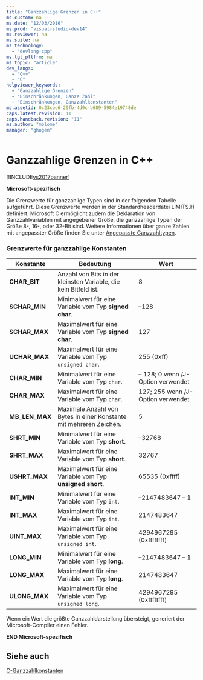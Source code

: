 ```yaml
---
title: "Ganzzahlige Grenzen in C++"
ms.custom: na
ms.date: "12/03/2016"
ms.prod: "visual-studio-dev14"
ms.reviewer: na
ms.suite: na
ms.technology: 
  - "devlang-cpp"
ms.tgt_pltfrm: na
ms.topic: "article"
dev_langs: 
  - "C++"
  - "C"
helpviewer_keywords: 
  - "Ganzzahlige Grenzen"
  - "Einschränkungen, Ganze Zahl"
  - "Einschränkungen, Ganzzahlkonstanten"
ms.assetid: 0c23cbd6-29fb-4d9c-b689-5984e19748de
caps.latest.revision: 11
caps.handback.revision: "11"
ms.author: "mblome"
manager: "ghogen"
---
```

# Ganzzahlige Grenzen in C++
[!INCLUDE[vs2017banner](../assembler/inline/includes/vs2017banner.md)]

**Microsoft\-spezifisch**  
  
 Die Grenzwerte für ganzzahlige Typen sind in der folgenden Tabelle aufgeführt.  Diese Grenzwerte werden in der Standardheaderdatei LIMITS.H definiert.  Microsoft C ermöglicht zudem die Deklaration von Ganzzahlvariablen mit angegebener Größe, die ganzzahlige Typen der Größe 8\-, 16\-, oder 32\-Bit sind.  Weitere Informationen über ganze Zahlen mit angepasster Größe finden Sie unter [Angepasste Ganzzahltypen](../c-language/c-sized-integer-types.md).  
  
### Grenzwerte für ganzzahlige Konstanten  
  
|**Konstante**|Bedeutung|Wert|  
|-------------------|---------------|----------|  
|**CHAR\_BIT**|Anzahl von Bits in der kleinsten Variable, die kein Bitfeld ist.|8|  
|**SCHAR\_MIN**|Minimalwert für eine Variable vom Typ **signed char**.|–128|  
|**SCHAR\_MAX**|Maximalwert für eine Variable vom Typ **signed char**.|127|  
|**UCHAR\_MAX**|Maximalwert für eine Variable vom Typ `unsigned char`.|255 \(0xff\)|  
|**CHAR\_MIN**|Minimalwert für eine Variable vom Typ `char`.|– 128; 0 wenn \/J\-Option verwendet|  
|**CHAR\_MAX**|Maximalwert für eine Variable vom Typ `char`.|127; 255 wenn \/J\-Option verwendet|  
|**MB\_LEN\_MAX**|Maximale Anzahl von Bytes in einer Konstante mit mehreren Zeichen.|5|  
|**SHRT\_MIN**|Minimalwert für eine Variable vom Typ **short**.|–32768|  
|**SHRT\_MAX**|Maximalwert für eine Variable vom Typ **short**.|32767|  
|**USHRT\_MAX**|Maximalwert für eine Variable vom Typ **unsigned short**.|65535 \(0xffff\)|  
|**INT\_MIN**|Minimalwert für eine Variable vom Typ `int`.|–2147483647 – 1|  
|**INT\_MAX**|Maximalwert für eine Variable vom Typ `int`.|2147483647|  
|**UINT\_MAX**|Maximalwert für eine Variable vom Typ `unsigned int`.|4294967295 \(0xffffffff\)|  
|**LONG\_MIN**|Minimalwert für eine Variable vom Typ **long**.|–2147483647 – 1|  
|**LONG\_MAX**|Maximalwert für eine Variable vom Typ **long**.|2147483647|  
|**ULONG\_MAX**|Maximalwert für eine Variable vom Typ `unsigned long`.|4294967295 \(0xffffffff\)|  
  
 Wenn ein Wert die größte Ganzzahldarstellung übersteigt, generiert der Microsoft\-Compiler einen Fehler.  
  
 **END Microsoft\-spezifisch**  
  
## Siehe auch  
 [C\-Ganzzahlkonstanten](../c-language/c-integer-constants.md)